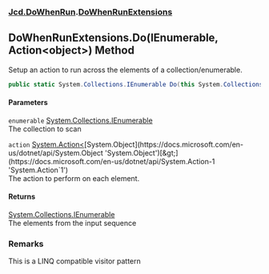 ### [Jcd.DoWhenRun](Jcd_DoWhenRun.md 'Jcd.DoWhenRun').[DoWhenRunExtensions](Jcd_DoWhenRun_DoWhenRunExtensions.md 'Jcd.DoWhenRun.DoWhenRunExtensions')
## DoWhenRunExtensions.Do(IEnumerable, Action&lt;object&gt;) Method
Setup an action to run across the elements of a collection/enumerable.  
```csharp
public static System.Collections.IEnumerable Do(this System.Collections.IEnumerable enumerable, System.Action<object> action);
```
#### Parameters
<a name='Jcd_DoWhenRun_DoWhenRunExtensions_Do(System_Collections_IEnumerable_System_Action_object_)_enumerable'></a>
`enumerable` [System.Collections.IEnumerable](https://docs.microsoft.com/en-us/dotnet/api/System.Collections.IEnumerable 'System.Collections.IEnumerable')  
The collection to scan
  
<a name='Jcd_DoWhenRun_DoWhenRunExtensions_Do(System_Collections_IEnumerable_System_Action_object_)_action'></a>
`action` [System.Action&lt;](https://docs.microsoft.com/en-us/dotnet/api/System.Action-1 'System.Action`1')[System.Object](https://docs.microsoft.com/en-us/dotnet/api/System.Object 'System.Object')[&gt;](https://docs.microsoft.com/en-us/dotnet/api/System.Action-1 'System.Action`1')  
The action to perform on each element.
  
#### Returns
[System.Collections.IEnumerable](https://docs.microsoft.com/en-us/dotnet/api/System.Collections.IEnumerable 'System.Collections.IEnumerable')  
The elements from the input sequence
### Remarks
This is a LINQ compatible visitor pattern
